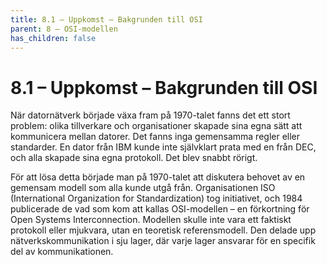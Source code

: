```yaml
---
title: 8.1 – Uppkomst – Bakgrunden till OSI
parent: 8 – OSI-modellen
has_children: false
---
```

# 8.1 – Uppkomst – Bakgrunden till OSI

När datornätverk började växa fram på 1970-talet fanns det ett stort problem: olika tillverkare och organisationer skapade sina egna sätt att kommunicera mellan datorer. Det fanns inga gemensamma regler eller standarder. En dator från IBM kunde inte självklart prata med en från DEC, och alla skapade sina egna protokoll. Det blev snabbt rörigt.

För att lösa detta började man på 1970-talet att diskutera behovet av en gemensam modell som alla kunde utgå från. Organisationen ISO (International Organization for Standardization) tog initiativet, och 1984 publicerade de vad som kom att kallas OSI-modellen – en förkortning för Open Systems Interconnection. Modellen skulle inte vara ett faktiskt protokoll eller mjukvara, utan en teoretisk referensmodell. Den delade upp nätverkskommunikation i sju lager, där varje lager ansvarar för en specifik del av kommunikationen.

